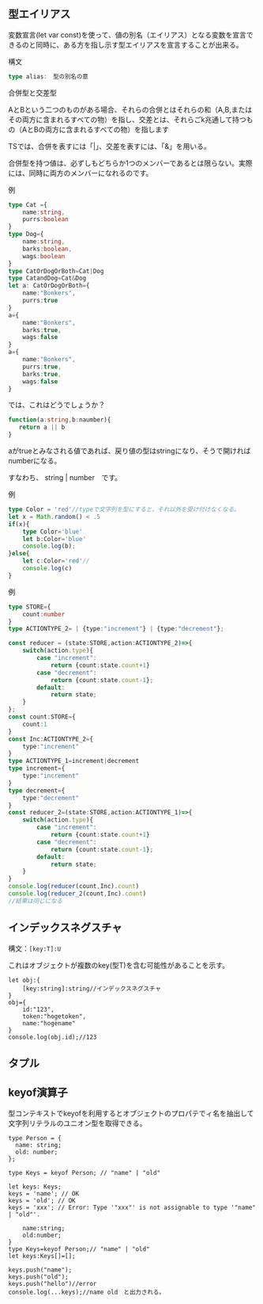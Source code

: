 ## 型エイリアス

変数宣言(let var const)を使って、値の別名（エイリアス）となる変数を宣言できるのと同時に、ある方を指し示す型エイリアスを宣言することが出来る。

構文

```typescript
type alias:　型の別名の意
```
合併型と交差型

AとBという二つのものがある場合、それらの合併とはそれらの和（A,B,またはその両方に含まれるすべての物）を指し、交差とは、それらごk兆通して持つもの（AとBの両方に含まれるすべての物）を指します

TSでは、合併を表すには「|」、交差を表すには、「&」を用いる。

合併型を持つ値は、必ずしもどちらか1つのメンバーであるとは限らない。実際には、同時に両方のメンバーになれるのです。

例
```typescript
type Cat ={
	name:string,
	purrs:boolean
}
type Dog={
	name:string,
	barks:boolean,
	wags:boolean
}
type CatOrDogOrBoth=Cat|Dog
type CatandDog=Cat&Dog
let a: CatOrDogOrBoth={
	name:"Bonkers",
	purrs:true
}
a={
	name:"Bonkers",
	barks:true,
	wags:false
}
a={
	name:"Bonkers",
	purrs:true,
	barks:true,
	wags:false
}
```
では、これはどうでしょうか？

```typescript
function(a:string,b:naumber){
   return a || b
}
```

aがtrueとみなされる値であれば、戻り値の型はstringになり、そうで開ければnumberになる。

すなわち、 string | number　です。

例
```typescript
type Color = 'red'//typeで文字列を型にすると、それ以外を受け付けなくなる。
let x = Math.random() < .5
if(x){
	type Color='blue'
	let b:Color='blue'
	console.log(b);
}else{
	let c:Color='red'//
	console.log(c)
}


```

例
```typescript
type STORE={
	count:number
}
type ACTIONTYPE_2= | {type:"increment"} | {type:"decrement"};

const reducer = (state:STORE,action:ACTIONTYPE_2)=>{
	switch(action.type){
		case "increment":
			return {count:state.count+1}
		case "decrement":
			return {count:state.count-1};
		default:
			return state;
	}
};
const count:STORE={
	count:1
}
const Inc:ACTIONTYPE_2={
	type:"increment"
}
type ACTIONTYPE_1=increment|decrement
type increment={
	type:"increment"
}
type decrement={
	type:"decrement"
}
const reducer_2=(state:STORE,action:ACTIONTYPE_1)=>{
	switch(action.type){
		case "increment":
			return {count:state.count+1}
		case "decrement":
			return {count:state.count-1};
		default:
			return state;
	}
}
console.log(reducer(count,Inc).count)
console.log(reducer_2(count,Inc).count)
//結果は同じになる
```
## インデックスネグスチャ

構文：```[key:T]:U```

これはオブジェクトが複数のkey(型T)を含む可能性があることを示す。


```tsx
let obj:{
	[key:string]:string//インデックスネグスチャ
}
obj={
	id:"123",
	token:"hogetoken",
	name:"hogename"
}
console.log(obj.id);//123
```
## タプル

## keyof演算子

型コンテキストでkeyofを利用するとオブジェクトのプロパテでィ名を抽出して文字列リテラルのユニオン型を取得できる。

```tsx
type Person = {
  name: string;
  old: number;
};

type Keys = keyof Person; // "name" | "old"

let keys: Keys;
keys = 'name'; // OK
keys = 'old'; // OK
keys = 'xxx'; // Error: Type '"xxx"' is not assignable to type '"name" | "old"'.
```

```tsxtype Person={
	name:string;
	old:number;
}
type Keys=keyof Person;// "name" | "old"
let keys:Keys[]=[];

keys.push("name");
keys.push("old");
keys.push("hello")//error
console.log(...keys);//name old　と出力される。
```
